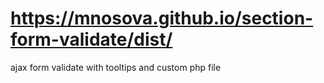 # https://mnosova.github.io/section-form-validate/dist/
ajax form validate with tooltips and custom php file
